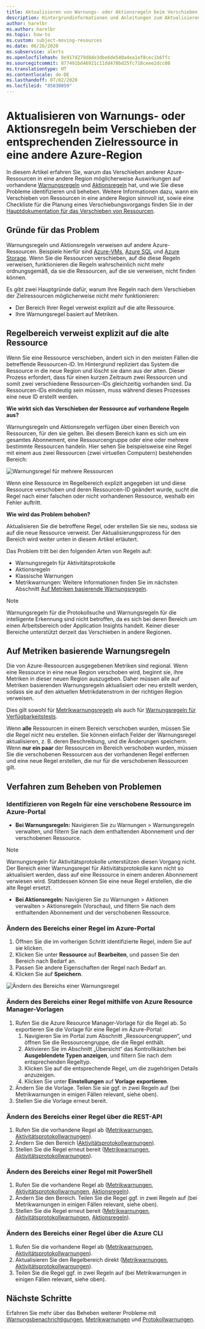 ```yaml
---
title: Aktualisieren von Warnungs- oder Aktionsregeln beim Verschieben der entsprechenden Zielressource in eine andere Azure-Region
description: Hintergrundinformationen und Anleitungen zum Aktualisieren von Warnungs- oder Aktionsregeln beim Verschieben der entsprechenden Zielressource in eine andere Azure-Region
author: harelbr
ms.author: harelbr
ms.topic: how-to
ms.custom: subject-moving-resources
ms.date: 06/26/2020
ms.subservice: alerts
ms.openlocfilehash: 8e917d279d8de3dbe6de540a4ea1ef8cec1b6ffc
ms.sourcegitcommit: 877491bd46921c11dd478bd25fc718ceee2dcc08
ms.translationtype: HT
ms.contentlocale: de-DE
ms.lasthandoff: 07/02/2020
ms.locfileid: "85830059"
---
```

# <a name="how-to-update-alert-rules-or-action-rules-when-their-target-resource-moves-to-a-different-azure-region"></a>Aktualisieren von Warnungs- oder Aktionsregeln beim Verschieben der entsprechenden Zielressource in eine andere Azure-Region

In diesem Artikel erfahren Sie, warum das Verschieben anderer Azure-Ressourcen in eine andere Region möglicherweise Auswirkungen auf vorhandene [Warnungsregeln](https://docs.microsoft.com/azure/azure-monitor/platform/alerts-overview) und [Aktionsregeln](https://docs.microsoft.com/azure/azure-monitor/platform/alerts-action-rules) hat, und wie Sie diese Probleme identifizieren und beheben. Weitere Informationen dazu, wann ein Verschieben von Ressourcen in eine andere Region sinnvoll ist, sowie eine Checkliste für die Planung eines Verschiebungsvorgangs finden Sie in der [Hauptdokumentation für das Verschieben von Ressourcen](https://docs.microsoft.com/azure/azure-resource-manager/management/move-region).

## <a name="why-the-problem-exists"></a>Gründe für das Problem

Warnungsregeln und Aktionsregeln verweisen auf andere Azure-Ressourcen. Beispiele hierfür sind [Azure-VMs](https://docs.microsoft.com/azure/site-recovery/azure-to-azure-tutorial-migrate), [Azure SQL](https://docs.microsoft.com/azure/sql-database/sql-database-move-resources-across-regions) und [Azure Storage](https://docs.microsoft.com/azure/storage/common/storage-account-move). Wenn Sie die Ressourcen verschieben, auf die diese Regeln verweisen, funktionieren die Regeln wahrscheinlich nicht mehr ordnungsgemäß, da sie die Ressourcen, auf die sie verweisen, nicht finden können.

Es gibt zwei Hauptgründe dafür, warum Ihre Regeln nach dem Verschieben der Zielressourcen möglicherweise nicht mehr funktionieren:

- Der Bereich Ihrer Regel verweist explizit auf die alte Ressource.
- Ihre Warnungsregel basiert auf Metriken.

## <a name="rule-scope-explicitly-refers-to-the-old-resource"></a>Regelbereich verweist explizit auf die alte Ressource

Wenn Sie eine Ressource verschieben, ändert sich in den meisten Fällen die betreffende Ressourcen-ID. Im Hintergrund repliziert das System die Ressource in die neue Region und löscht sie dann aus der alten. Dieser Prozess erfordert, dass für einen kurzen Zeitraum zwei Ressourcen und somit zwei verschiedene Ressourcen-IDs gleichzeitig vorhanden sind. Da Ressourcen-IDs eindeutig sein müssen, muss während dieses Prozesses eine neue ID erstellt werden. 

**Wie wirkt sich das Verschieben der Ressource auf vorhandene Regeln aus?**

Warnungsregeln und Aktionsregeln verfügen über einen Bereich von Ressourcen, für den sie gelten. Bei diesem Bereich kann es sich um ein gesamtes Abonnement, eine Ressourcengruppe oder eine oder mehrere bestimmte Ressourcen handeln.
Hier sehen Sie beispielsweise eine Regel mit einem aus zwei Ressourcen (zwei virtuellen Computern) bestehenden Bereich:

![Warnungsregel für mehrere Ressourcen](media/alerts-resource-move/multi-resource-alert-rule.png)

Wenn eine Ressource im Regelbereich explizit angegeben ist und diese Ressource verschoben und deren Ressourcen-ID geändert wurde, sucht die Regel nach einer falschen oder nicht vorhandenen Ressource, weshalb ein Fehler auftritt.

**Wie wird das Problem behoben?**

Aktualisieren Sie die betroffene Regel, oder erstellen Sie sie neu, sodass sie auf die neue Ressource verweist. Der Aktualisierungsprozess für den Bereich wird weiter unten in diesem Artikel erläutert.

Das Problem tritt bei den folgenden Arten von Regeln auf:

- Warnungsregeln für Aktivitätsprotokolle
- Aktionsregeln
- Klassische Warnungen
- Metrikwarnungen: Weitere Informationen finden Sie im nächsten Abschnitt [Auf Metriken basierende Warnungsregeln](#alert-rules-based-on-metrics).

> [!NOTE]
> Warnungsregeln für die Protokollsuche und Warnungsregeln für die intelligente Erkennung sind nicht betroffen, da es sich bei deren Bereich um einen Arbeitsbereich oder Application Insights handelt. Keiner dieser Bereiche unterstützt derzeit das Verschieben in andere Regionen.

## <a name="alert-rules-based-on-metrics"></a>Auf Metriken basierende Warnungsregeln

Die von Azure-Ressourcen ausgegebenen Metriken sind regional. Wenn eine Ressource in eine neue Region verschoben wird, beginnt sie, ihre Metriken in dieser neuen Region auszugeben. Daher müssen alle auf Metriken basierenden Warnungsregeln aktualisiert oder neu erstellt werden, sodass sie auf den aktuellen Metrikdatenstrom in der richtigen Region verweisen.

Dies gilt sowohl für [Metrikwarnungsregeln](alerts-metric-overview.md) als auch für [Warnungsregeln für Verfügbarkeitstests](../app/monitor-web-app-availability.md).

Wenn **alle** Ressourcen in einem Bereich verschoben wurden, müssen Sie die Regel nicht neu erstellen. Sie können einfach Felder der Warnungsregel aktualisieren, z. B. deren Beschreibung, und die Änderungen speichern.
Wenn **nur ein paar** der Ressourcen im Bereich verschoben wurden, müssen Sie die verschobenen Ressourcen aus der vorhandenen Regel entfernen und eine neue Regel erstellen, die nur für die verschobenen Ressourcen gilt.

## <a name="procedures-to-fix-problems"></a>Verfahren zum Beheben von Problemen

### <a name="identifying-rules-associated-with-a-moved-resource-from-the-azure-portal"></a>Identifizieren von Regeln für eine verschobene Ressource im Azure-Portal

- **Bei Warnungsregeln:** Navigieren Sie zu Warnungen > Warnungsregeln verwalten, und filtern Sie nach dem enthaltenden Abonnement und der verschobenen Ressource.
> [!NOTE]
> Warnungsregeln für Aktivitätsprotokolle unterstützen diesen Vorgang nicht. Der Bereich einer Warnungsregel für Aktivitätsprotokolle kann nicht so aktualisiert werden, dass auf eine Ressource in einem anderen Abonnement verwiesen wird. Stattdessen können Sie eine neue Regel erstellen, die die alte Regel ersetzt.

- **Bei Aktionsregeln:** Navigieren Sie zu Warnungen > Aktionen verwalten > Aktionsregeln (Vorschau), und filtern Sie nach dem enthaltenden Abonnement und der verschobenen Ressource.

### <a name="change-scope-of-a-rule-from-the-azure-portal"></a>Ändern des Bereichs einer Regel im Azure-Portal

1. Öffnen Sie die im vorherigen Schritt identifizierte Regel, indem Sie auf sie klicken.
2. Klicken Sie unter **Ressource** auf **Bearbeiten**, und passen Sie den Bereich nach Bedarf an.
3. Passen Sie andere Eigenschaften der Regel nach Bedarf an.
4. Klicken Sie auf **Speichern**.

![Ändern des Bereichs einer Warnungsregel](media/alerts-resource-move/change-alert-rule-scope.png)

### <a name="change-the-scope-of-a-rule-using-azure-resource-manager-templates"></a>Ändern des Bereichs einer Regel mithilfe von Azure Resource Manager-Vorlagen

1. Rufen Sie die Azure Resource Manager-Vorlage für die Regel ab.  So exportieren Sie die Vorlage für eine Regel im Azure-Portal:
   1. Navigieren Sie im Portal zum Abschnitt „Ressourcengruppen“, und öffnen Sie die Ressourcengruppe, die die Regel enthält.
   2. Aktivieren Sie im Abschnitt „Übersicht“ das Kontrollkästchen bei **Ausgeblendete Typen anzeigen**, und filtern Sie nach dem entsprechenden Regeltyp.
   3. Klicken Sie auf die entsprechende Regel, um die zugehörigen Details anzuzeigen.
   4. Klicken Sie unter **Einstellungen** auf **Vorlage exportieren**.
2. Ändern Sie die Vorlage. Teilen Sie sie ggf. in zwei Regeln auf (bei Metrikwarnungen in einigen Fällen relevant, siehe oben).
3. Stellen Sie die Vorlage erneut bereit.

### <a name="change-scope-of-a-rule-using-rest-api"></a>Ändern des Bereichs einer Regel über die REST-API

1. Rufen Sie die vorhandene Regel ab ([Metrikwarnungen](https://docs.microsoft.com/rest/api/monitor/metricalerts/get), [Aktivitätsprotokollwarnungen](https://docs.microsoft.com/rest/api/monitor/activitylogalerts/get)).
2. Ändern Sie den Bereich ([Aktivitätsprotokollwarnungen](https://docs.microsoft.com/rest/api/monitor/activitylogalerts/update)).
3. Stellen Sie die Regel erneut bereit ([Metrikwarnungen](https://docs.microsoft.com/rest/api/monitor/metricalerts/createorupdate), [Aktivitätsprotokollwarnungen](https://docs.microsoft.com/rest/api/monitor/activitylogalerts/createorupdate)).

### <a name="change-scope-of-a-rule-using-powershell"></a>Ändern des Bereichs einer Regel mit PowerShell

1. Rufen Sie die vorhandene Regel ab ([Metrikwarnungen](https://docs.microsoft.com/powershell/module/az.monitor/get-azmetricalertrulev2), [Aktivitätsprotokollwarnungen](https://docs.microsoft.com/powershell/module/az.monitor/get-azactivitylogalert), [Aktionsregeln](https://docs.microsoft.com/powershell/module/az.alertsmanagement/Get-AzActionRule)).
2. Ändern Sie den Bereich. Teilen Sie die Regel ggf. in zwei Regeln auf (bei Metrikwarnungen in einigen Fällen relevant, siehe oben).
3. Stellen Sie die Regel erneut bereit ([Metrikwarnungen](https://docs.microsoft.com/powershell/module/az.monitor/add-azmetricalertrulev2), [Aktivitätsprotokollwarnungen](https://docs.microsoft.com/powershell/module/az.monitor/enable-azactivitylogalert), [Aktionsregeln](https://docs.microsoft.com/powershell/module/az.alertsmanagement/set-azactionrule)).

### <a name="change-the-scope-of-a-rule-using-azure-cli"></a>Ändern des Bereichs einer Regel über die Azure CLI

1.  Rufen Sie die vorhandene Regel ab ([Metrikwarnungen](https://docs.microsoft.com/cli/azure/monitor/metrics/alert?view=azure-cli-latest#az-monitor-metrics-alert-show), [Aktivitätsprotokollwarnungen](https://docs.microsoft.com/cli/azure/monitor/activity-log/alert#az-monitor-activity-log-alert-list)).
2.  Aktualisieren Sie den Regelbereich direkt ([Metrikwarnungen](https://docs.microsoft.com/cli/azure/monitor/metrics/alert#az-monitor-metrics-alert-update), [Aktivitätsprotokollwarnungen](https://docs.microsoft.com/cli/azure/monitor/activity-log/alert/scope)).
3.  Teilen Sie die Regel ggf. in zwei Regeln auf (bei Metrikwarnungen in einigen Fällen relevant, siehe oben).

## <a name="next-steps"></a>Nächste Schritte

Erfahren Sie mehr über das Beheben weiterer Probleme mit [Warnungsbenachrichtigungen](alerts-troubleshoot.md), [Metrikwarnungen](alerts-troubleshoot-metric.md) und [Protokollwarnungen](alerts-troubleshoot-log.md). 
